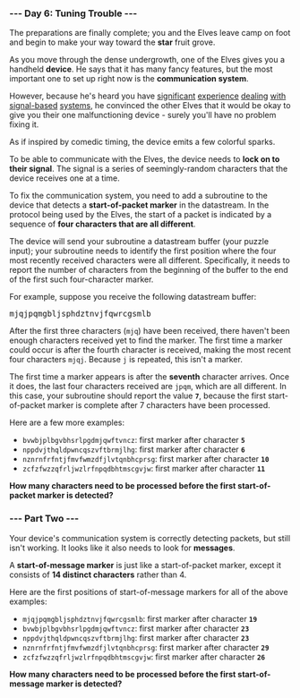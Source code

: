 ### --- Day 6: Tuning Trouble ---

The preparations are finally complete; you and the Elves leave camp on foot and begin to make your
way toward the <b>star</b> fruit grove.

As you move through the dense undergrowth, one of the Elves gives you a handheld <b>device</b>. He
says that it has many fancy features, but the most important one to set up right now is the
<b>communication system</b>.

However, because he's heard you have [significant](/2016/day/6) [experience](/2016/day/25)
[dealing](/2019/day/7) [with](/2019/day/9) [signal-based](/2019/day/16) [systems](/2021/day/25), he
convinced the other Elves that it would be okay to give you their one malfunctioning device - surely
you'll have no problem fixing it.

As if inspired by comedic timing, the device emits a few colorful sparks.

To be able to communicate with the Elves, the device needs to <b>lock on to their signal</b>. The
signal is a series of seemingly-random characters that the device receives one at a time.

To fix the communication system, you need to add a subroutine to the device that detects a
<b>start-of-packet marker</b> in the datastream. In the protocol being used by the Elves, the start
of a packet is indicated by a sequence of <b>four characters that are all different</b>.

The device will send your subroutine a datastream buffer (your puzzle input); your subroutine needs
to identify the first position where the four most recently received characters were all different.
Specifically, it needs to report the number of characters from the beginning of the buffer to the
end of the first such four-character marker.

For example, suppose you receive the following datastream buffer:

<pre>
mjqjpqmgbljsphdztnvjfqwrcgsmlb</pre>

After the first three characters (<code>mjq</code>) have been received, there haven't been enough
characters received yet to find the marker. The first time a marker could occur is after the fourth
character is received, making the most recent four characters <code>mjqj</code>. Because
<code>j</code> is repeated, this isn't a marker.

The first time a marker appears is after the <b>seventh</b> character arrives. Once it does, the
last four characters received are <code>jpqm</code>, which are all different. In this case, your
subroutine should report the value <b><code>7</code></b>, because the first start-of-packet marker
is complete after 7 characters have been processed.

Here are a few more examples:

- <code>bvwbjplbgvbhsrlpgdmjqwftvncz</code>: first marker after character <b><code>5</code></b>
- <code>nppdvjthqldpwncqszvftbrmjlhg</code>: first marker after character <b><code>6</code></b>
- <code>nznrnfrfntjfmvfwmzdfjlvtqnbhcprsg</code>: first marker after character
  <b><code>10</code></b>
- <code>zcfzfwzzqfrljwzlrfnpqdbhtmscgvjw</code>: first marker after character <b><code>11</code></b>

<b>How many characters need to be processed before the first start-of-packet marker is detected?</b>

### --- Part Two ---

Your device's communication system is correctly detecting packets, but still isn't working. It looks
like it also needs to look for <b>messages</b>.

A <b>start-of-message marker</b> is just like a start-of-packet marker, except it consists of <b>14
distinct characters</b> rather than 4.

Here are the first positions of start-of-message markers for all of the above examples:

- <code>mjqjpqmgbljsphdztnvjfqwrcgsmlb</code>: first marker after character <b><code>19</code></b>
- <code>bvwbjplbgvbhsrlpgdmjqwftvncz</code>: first marker after character <b><code>23</code></b>
- <code>nppdvjthqldpwncqszvftbrmjlhg</code>: first marker after character <b><code>23</code></b>
- <code>nznrnfrfntjfmvfwmzdfjlvtqnbhcprsg</code>: first marker after character
  <b><code>29</code></b>
- <code>zcfzfwzzqfrljwzlrfnpqdbhtmscgvjw</code>: first marker after character <b><code>26</code></b>

<b>How many characters need to be processed before the first start-of-message marker is
detected?</b>